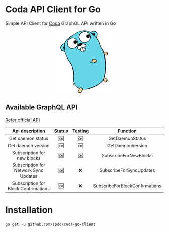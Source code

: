 # Coda API Client for Go
Simple API Client for [Coda](https://codaprotocol.com/) GraphQL API written in Go

<p align="center">
    <img src="go.png" alt="gocoda" height="200" />
</p>

## Available GraphQL API

[Refer official API](https://codaprotocol.com/docs/developers/graphql-api)

|            Api description            | Status  | Testing  |            Function            |
| :---------------------------------:   | :----:  | :------: | :----------------------------: |
|        Get daemon status              |  :ok:   |   :ok:   |         GetDaemonStatus        |
|        Get daemon version             |  :ok:   |   :ok:   |         GetDaemonVersion       |
|      Subscription for new blocks      |  :ok:   |   :ok:   |      SubscribeForNewBlocks     |
| Subscription for Network Sync Updates |  :ok:   |   :x:    |     SubscribeForSyncUpdates    |
| Subscription for Block Confirmations  |  :ok:   |   :x:    | SubscribeForBlockConfirmations |

# Installation 

`go get -u github.com/spdd/coda-go-client`